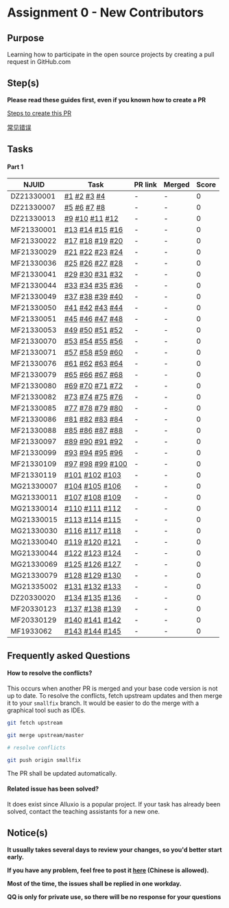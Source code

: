 # Assignment 0 - New Contributors

## Purpose

Learning how to participate in the open source projects by creating a pull request in GitHub.com

## Step(s)

**Please read these guides first, even if you known how to create a PR**

[Steps to create this PR](How-To.md)

[常见错误](Errors.md)

## Tasks

#### Part 1 

| NJUID | Task | PR link | Merged | Score |
|---|---|---|---|---|
DZ21330001|[#1](https://github.com/PasaLab/MR-Course-Assignments/blob/fall-2021/issue_list.md#task-1)  [#2](https://github.com/PasaLab/MR-Course-Assignments/blob/fall-2021/issue_list.md#task-2)  [#3](https://github.com/PasaLab/MR-Course-Assignments/blob/fall-2021/issue_list.md#task-3)  [#4](https://github.com/PasaLab/MR-Course-Assignments/blob/fall-2021/issue_list.md#task-4)  | - | - | 0 |
DZ21330007|[#5](https://github.com/PasaLab/MR-Course-Assignments/blob/fall-2021/issue_list.md#task-5)  [#6](https://github.com/PasaLab/MR-Course-Assignments/blob/fall-2021/issue_list.md#task-6)  [#7](https://github.com/PasaLab/MR-Course-Assignments/blob/fall-2021/issue_list.md#task-7)  [#8](https://github.com/PasaLab/MR-Course-Assignments/blob/fall-2021/issue_list.md#task-8)  | - | - | 0 |
DZ21330013|[#9](https://github.com/PasaLab/MR-Course-Assignments/blob/fall-2021/issue_list.md#task-9)  [#10](https://github.com/PasaLab/MR-Course-Assignments/blob/fall-2021/issue_list.md#task-10)  [#11](https://github.com/PasaLab/MR-Course-Assignments/blob/fall-2021/issue_list.md#task-11)  [#12](https://github.com/PasaLab/MR-Course-Assignments/blob/fall-2021/issue_list.md#task-12)  | - | - | 0 |
MF21330001|[#13](https://github.com/PasaLab/MR-Course-Assignments/blob/fall-2021/issue_list.md#task-13)  [#14](https://github.com/PasaLab/MR-Course-Assignments/blob/fall-2021/issue_list.md#task-14)  [#15](https://github.com/PasaLab/MR-Course-Assignments/blob/fall-2021/issue_list.md#task-15)  [#16](https://github.com/PasaLab/MR-Course-Assignments/blob/fall-2021/issue_list.md#task-16)  | - | - | 0 |
MF21330022|[#17](https://github.com/PasaLab/MR-Course-Assignments/blob/fall-2021/issue_list.md#task-17)  [#18](https://github.com/PasaLab/MR-Course-Assignments/blob/fall-2021/issue_list.md#task-18)  [#19](https://github.com/PasaLab/MR-Course-Assignments/blob/fall-2021/issue_list.md#task-19)  [#20](https://github.com/PasaLab/MR-Course-Assignments/blob/fall-2021/issue_list.md#task-20)  | - | - | 0 |
MF21330029|[#21](https://github.com/PasaLab/MR-Course-Assignments/blob/fall-2021/issue_list.md#task-21)  [#22](https://github.com/PasaLab/MR-Course-Assignments/blob/fall-2021/issue_list.md#task-22)  [#23](https://github.com/PasaLab/MR-Course-Assignments/blob/fall-2021/issue_list.md#task-23)  [#24](https://github.com/PasaLab/MR-Course-Assignments/blob/fall-2021/issue_list.md#task-24)  | - | - | 0 |
MF21330036|[#25](https://github.com/PasaLab/MR-Course-Assignments/blob/fall-2021/issue_list.md#task-25)  [#26](https://github.com/PasaLab/MR-Course-Assignments/blob/fall-2021/issue_list.md#task-26)  [#27](https://github.com/PasaLab/MR-Course-Assignments/blob/fall-2021/issue_list.md#task-27)  [#28](https://github.com/PasaLab/MR-Course-Assignments/blob/fall-2021/issue_list.md#task-28)  | - | - | 0 |
MF21330041|[#29](https://github.com/PasaLab/MR-Course-Assignments/blob/fall-2021/issue_list.md#task-29)  [#30](https://github.com/PasaLab/MR-Course-Assignments/blob/fall-2021/issue_list.md#task-30)  [#31](https://github.com/PasaLab/MR-Course-Assignments/blob/fall-2021/issue_list.md#task-31)  [#32](https://github.com/PasaLab/MR-Course-Assignments/blob/fall-2021/issue_list.md#task-32)  | - | - | 0 |
MF21330044|[#33](https://github.com/PasaLab/MR-Course-Assignments/blob/fall-2021/issue_list.md#task-33)  [#34](https://github.com/PasaLab/MR-Course-Assignments/blob/fall-2021/issue_list.md#task-34)  [#35](https://github.com/PasaLab/MR-Course-Assignments/blob/fall-2021/issue_list.md#task-35)  [#36](https://github.com/PasaLab/MR-Course-Assignments/blob/fall-2021/issue_list.md#task-36)  | - | - | 0 |
MF21330049|[#37](https://github.com/PasaLab/MR-Course-Assignments/blob/fall-2021/issue_list.md#task-37)  [#38](https://github.com/PasaLab/MR-Course-Assignments/blob/fall-2021/issue_list.md#task-38)  [#39](https://github.com/PasaLab/MR-Course-Assignments/blob/fall-2021/issue_list.md#task-39)  [#40](https://github.com/PasaLab/MR-Course-Assignments/blob/fall-2021/issue_list.md#task-40)  | - | - | 0 |
MF21330050|[#41](https://github.com/PasaLab/MR-Course-Assignments/blob/fall-2021/issue_list.md#task-41)  [#42](https://github.com/PasaLab/MR-Course-Assignments/blob/fall-2021/issue_list.md#task-42)  [#43](https://github.com/PasaLab/MR-Course-Assignments/blob/fall-2021/issue_list.md#task-43)  [#44](https://github.com/PasaLab/MR-Course-Assignments/blob/fall-2021/issue_list.md#task-44)  | - | - | 0 |
MF21330051|[#45](https://github.com/PasaLab/MR-Course-Assignments/blob/fall-2021/issue_list.md#task-45)  [#46](https://github.com/PasaLab/MR-Course-Assignments/blob/fall-2021/issue_list.md#task-46)  [#47](https://github.com/PasaLab/MR-Course-Assignments/blob/fall-2021/issue_list.md#task-47)  [#48](https://github.com/PasaLab/MR-Course-Assignments/blob/fall-2021/issue_list.md#task-48)  | - | - | 0 |
MF21330053|[#49](https://github.com/PasaLab/MR-Course-Assignments/blob/fall-2021/issue_list.md#task-49)  [#50](https://github.com/PasaLab/MR-Course-Assignments/blob/fall-2021/issue_list.md#task-50)  [#51](https://github.com/PasaLab/MR-Course-Assignments/blob/fall-2021/issue_list.md#task-51)  [#52](https://github.com/PasaLab/MR-Course-Assignments/blob/fall-2021/issue_list.md#task-52)  | - | - | 0 |
MF21330070|[#53](https://github.com/PasaLab/MR-Course-Assignments/blob/fall-2021/issue_list.md#task-53)  [#54](https://github.com/PasaLab/MR-Course-Assignments/blob/fall-2021/issue_list.md#task-54)  [#55](https://github.com/PasaLab/MR-Course-Assignments/blob/fall-2021/issue_list.md#task-55)  [#56](https://github.com/PasaLab/MR-Course-Assignments/blob/fall-2021/issue_list.md#task-56)  | - | - | 0 |
MF21330071|[#57](https://github.com/PasaLab/MR-Course-Assignments/blob/fall-2021/issue_list.md#task-57)  [#58](https://github.com/PasaLab/MR-Course-Assignments/blob/fall-2021/issue_list.md#task-58)  [#59](https://github.com/PasaLab/MR-Course-Assignments/blob/fall-2021/issue_list.md#task-59)  [#60](https://github.com/PasaLab/MR-Course-Assignments/blob/fall-2021/issue_list.md#task-60)  | - | - | 0 |
MF21330076|[#61](https://github.com/PasaLab/MR-Course-Assignments/blob/fall-2021/issue_list.md#task-61)  [#62](https://github.com/PasaLab/MR-Course-Assignments/blob/fall-2021/issue_list.md#task-62)  [#63](https://github.com/PasaLab/MR-Course-Assignments/blob/fall-2021/issue_list.md#task-63)  [#64](https://github.com/PasaLab/MR-Course-Assignments/blob/fall-2021/issue_list.md#task-64)  | - | - | 0 |
MF21330079|[#65](https://github.com/PasaLab/MR-Course-Assignments/blob/fall-2021/issue_list.md#task-65)  [#66](https://github.com/PasaLab/MR-Course-Assignments/blob/fall-2021/issue_list.md#task-66)  [#67](https://github.com/PasaLab/MR-Course-Assignments/blob/fall-2021/issue_list.md#task-67)  [#68](https://github.com/PasaLab/MR-Course-Assignments/blob/fall-2021/issue_list.md#task-68)  | - | - | 0 |
MF21330080|[#69](https://github.com/PasaLab/MR-Course-Assignments/blob/fall-2021/issue_list.md#task-69)  [#70](https://github.com/PasaLab/MR-Course-Assignments/blob/fall-2021/issue_list.md#task-70)  [#71](https://github.com/PasaLab/MR-Course-Assignments/blob/fall-2021/issue_list.md#task-71)  [#72](https://github.com/PasaLab/MR-Course-Assignments/blob/fall-2021/issue_list.md#task-72)  | - | - | 0 |
MF21330082|[#73](https://github.com/PasaLab/MR-Course-Assignments/blob/fall-2021/issue_list.md#task-73)  [#74](https://github.com/PasaLab/MR-Course-Assignments/blob/fall-2021/issue_list.md#task-74)  [#75](https://github.com/PasaLab/MR-Course-Assignments/blob/fall-2021/issue_list.md#task-75)  [#76](https://github.com/PasaLab/MR-Course-Assignments/blob/fall-2021/issue_list.md#task-76)  | - | - | 0 |
MF21330085|[#77](https://github.com/PasaLab/MR-Course-Assignments/blob/fall-2021/issue_list.md#task-77)  [#78](https://github.com/PasaLab/MR-Course-Assignments/blob/fall-2021/issue_list.md#task-78)  [#79](https://github.com/PasaLab/MR-Course-Assignments/blob/fall-2021/issue_list.md#task-79)  [#80](https://github.com/PasaLab/MR-Course-Assignments/blob/fall-2021/issue_list.md#task-80)  | - | - | 0 |
MF21330086|[#81](https://github.com/PasaLab/MR-Course-Assignments/blob/fall-2021/issue_list.md#task-81)  [#82](https://github.com/PasaLab/MR-Course-Assignments/blob/fall-2021/issue_list.md#task-82)  [#83](https://github.com/PasaLab/MR-Course-Assignments/blob/fall-2021/issue_list.md#task-83)  [#84](https://github.com/PasaLab/MR-Course-Assignments/blob/fall-2021/issue_list.md#task-84)  | - | - | 0 |
MF21330088|[#85](https://github.com/PasaLab/MR-Course-Assignments/blob/fall-2021/issue_list.md#task-85)  [#86](https://github.com/PasaLab/MR-Course-Assignments/blob/fall-2021/issue_list.md#task-86)  [#87](https://github.com/PasaLab/MR-Course-Assignments/blob/fall-2021/issue_list.md#task-87)  [#88](https://github.com/PasaLab/MR-Course-Assignments/blob/fall-2021/issue_list.md#task-88)  | - | - | 0 |
MF21330097|[#89](https://github.com/PasaLab/MR-Course-Assignments/blob/fall-2021/issue_list.md#task-89)  [#90](https://github.com/PasaLab/MR-Course-Assignments/blob/fall-2021/issue_list.md#task-90)  [#91](https://github.com/PasaLab/MR-Course-Assignments/blob/fall-2021/issue_list.md#task-91)  [#92](https://github.com/PasaLab/MR-Course-Assignments/blob/fall-2021/issue_list.md#task-92)  | - | - | 0 |
MF21330099|[#93](https://github.com/PasaLab/MR-Course-Assignments/blob/fall-2021/issue_list.md#task-93)  [#94](https://github.com/PasaLab/MR-Course-Assignments/blob/fall-2021/issue_list.md#task-94)  [#95](https://github.com/PasaLab/MR-Course-Assignments/blob/fall-2021/issue_list.md#task-95)  [#96](https://github.com/PasaLab/MR-Course-Assignments/blob/fall-2021/issue_list.md#task-96)  | - | - | 0 |
MF21330109|[#97](https://github.com/PasaLab/MR-Course-Assignments/blob/fall-2021/issue_list.md#task-97)  [#98](https://github.com/PasaLab/MR-Course-Assignments/blob/fall-2021/issue_list.md#task-98)  [#99](https://github.com/PasaLab/MR-Course-Assignments/blob/fall-2021/issue_list.md#task-99)  [#100](https://github.com/PasaLab/MR-Course-Assignments/blob/fall-2021/issue_list.md#task-100)  | - | - | 0 |
MF21330119|[#101](https://github.com/PasaLab/MR-Course-Assignments/blob/fall-2021/issue_list.md#task-101)  [#102](https://github.com/PasaLab/MR-Course-Assignments/blob/fall-2021/issue_list.md#task-102)  [#103](https://github.com/PasaLab/MR-Course-Assignments/blob/fall-2021/issue_list.md#task-103)  | - | - | 0 |
MG21330007|[#104](https://github.com/PasaLab/MR-Course-Assignments/blob/fall-2021/issue_list.md#task-104)  [#105](https://github.com/PasaLab/MR-Course-Assignments/blob/fall-2021/issue_list.md#task-105)  [#106](https://github.com/PasaLab/MR-Course-Assignments/blob/fall-2021/issue_list.md#task-106)  | - | - | 0 |
MG21330011|[#107](https://github.com/PasaLab/MR-Course-Assignments/blob/fall-2021/issue_list.md#task-107)  [#108](https://github.com/PasaLab/MR-Course-Assignments/blob/fall-2021/issue_list.md#task-108)  [#109](https://github.com/PasaLab/MR-Course-Assignments/blob/fall-2021/issue_list.md#task-109)  | - | - | 0 |
MG21330014|[#110](https://github.com/PasaLab/MR-Course-Assignments/blob/fall-2021/issue_list.md#task-110)  [#111](https://github.com/PasaLab/MR-Course-Assignments/blob/fall-2021/issue_list.md#task-111)  [#112](https://github.com/PasaLab/MR-Course-Assignments/blob/fall-2021/issue_list.md#task-112)  | - | - | 0 |
MG21330015|[#113](https://github.com/PasaLab/MR-Course-Assignments/blob/fall-2021/issue_list.md#task-113)  [#114](https://github.com/PasaLab/MR-Course-Assignments/blob/fall-2021/issue_list.md#task-114)  [#115](https://github.com/PasaLab/MR-Course-Assignments/blob/fall-2021/issue_list.md#task-115)  | - | - | 0 |
MG21330030|[#116](https://github.com/PasaLab/MR-Course-Assignments/blob/fall-2021/issue_list.md#task-116)  [#117](https://github.com/PasaLab/MR-Course-Assignments/blob/fall-2021/issue_list.md#task-117)  [#118](https://github.com/PasaLab/MR-Course-Assignments/blob/fall-2021/issue_list.md#task-118)  | - | - | 0 |
MG21330040|[#119](https://github.com/PasaLab/MR-Course-Assignments/blob/fall-2021/issue_list.md#task-119)  [#120](https://github.com/PasaLab/MR-Course-Assignments/blob/fall-2021/issue_list.md#task-120)  [#121](https://github.com/PasaLab/MR-Course-Assignments/blob/fall-2021/issue_list.md#task-121)  | - | - | 0 |
MG21330044|[#122](https://github.com/PasaLab/MR-Course-Assignments/blob/fall-2021/issue_list.md#task-122)  [#123](https://github.com/PasaLab/MR-Course-Assignments/blob/fall-2021/issue_list.md#task-123)  [#124](https://github.com/PasaLab/MR-Course-Assignments/blob/fall-2021/issue_list.md#task-124)  | - | - | 0 |
MG21330069|[#125](https://github.com/PasaLab/MR-Course-Assignments/blob/fall-2021/issue_list.md#task-125)  [#126](https://github.com/PasaLab/MR-Course-Assignments/blob/fall-2021/issue_list.md#task-126)  [#127](https://github.com/PasaLab/MR-Course-Assignments/blob/fall-2021/issue_list.md#task-127)  | - | - | 0 |
MG21330079|[#128](https://github.com/PasaLab/MR-Course-Assignments/blob/fall-2021/issue_list.md#task-128)  [#129](https://github.com/PasaLab/MR-Course-Assignments/blob/fall-2021/issue_list.md#task-129)  [#130](https://github.com/PasaLab/MR-Course-Assignments/blob/fall-2021/issue_list.md#task-130)  | - | - | 0 |
MG21335002|[#131](https://github.com/PasaLab/MR-Course-Assignments/blob/fall-2021/issue_list.md#task-131)  [#132](https://github.com/PasaLab/MR-Course-Assignments/blob/fall-2021/issue_list.md#task-132)  [#133](https://github.com/PasaLab/MR-Course-Assignments/blob/fall-2021/issue_list.md#task-133)  | - | - | 0 |
DZ20330020|[#134](https://github.com/PasaLab/MR-Course-Assignments/blob/fall-2021/issue_list.md#task-134)  [#135](https://github.com/PasaLab/MR-Course-Assignments/blob/fall-2021/issue_list.md#task-135)  [#136](https://github.com/PasaLab/MR-Course-Assignments/blob/fall-2021/issue_list.md#task-136)  | - | - | 0 |
MF20330123|[#137](https://github.com/PasaLab/MR-Course-Assignments/blob/fall-2021/issue_list.md#task-137)  [#138](https://github.com/PasaLab/MR-Course-Assignments/blob/fall-2021/issue_list.md#task-138)  [#139](https://github.com/PasaLab/MR-Course-Assignments/blob/fall-2021/issue_list.md#task-139)  | - | - | 0 |
MF20330129|[#140](https://github.com/PasaLab/MR-Course-Assignments/blob/fall-2021/issue_list.md#task-140)  [#141](https://github.com/PasaLab/MR-Course-Assignments/blob/fall-2021/issue_list.md#task-141)  [#142](https://github.com/PasaLab/MR-Course-Assignments/blob/fall-2021/issue_list.md#task-142)  | - | - | 0 |
MF1933062|[#143](https://github.com/PasaLab/MR-Course-Assignments/blob/fall-2021/issue_list.md#task-143)  [#144](https://github.com/PasaLab/MR-Course-Assignments/blob/fall-2021/issue_list.md#task-144)  [#145](https://github.com/PasaLab/MR-Course-Assignments/blob/fall-2021/issue_list.md#task-145)  | - | - | 0 |


## Frequently asked Questions

#### How to resolve the conflicts?

This occurs when another PR is merged and your base code version is not up to date. To resolve the conflicts, fetch upstream updates and then merge it to your `smallfix` branch. It would be easier to do the merge with a graphical tool such as IDEs.

```bash
git fetch upstream

git merge upstream/master

# resolve conflicts

git push origin smallfix
```

The PR shall be updated automatically.

#### Related issue has been solved?

It does exist since Alluxio is a popular project. If your task has already been solved, contact the teaching assistants for a new one.

## Notice(s)

**It usually takes several days to review your changes, so you'd better start early.**

**If you have any problem, feel free to post it [here](https://github.com/PasaLab/MR-Course-Assignments/blob/fall-2021/issue_list.md###task-1/issues/new?template=question-template.md) (Chinese is allowed).**

**Most of the time, the issues shall be replied in one workday.**

**QQ is only for private use, so there will be no response for your questions**
